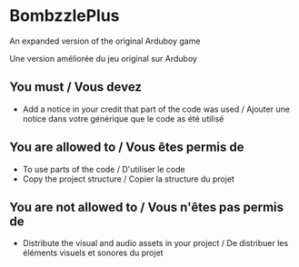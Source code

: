 # BombzzlePlus
An expanded version of the original Arduboy game

Une version améliorée du jeu original sur Arduboy

## You must / Vous devez
- Add a notice in your credit that part of the code was used / Ajouter une notice dans votre générique que le code as été utilisé

## You are allowed to / Vous êtes permis de
- To use parts of the code / D'utiliser le code
- Copy the project structure / Copier la structure du projet

## You are not allowed to / Vous n'êtes pas permis de
- Distribute the visual and audio assets in your project / De distribuer les éléments visuels et sonores du projet
